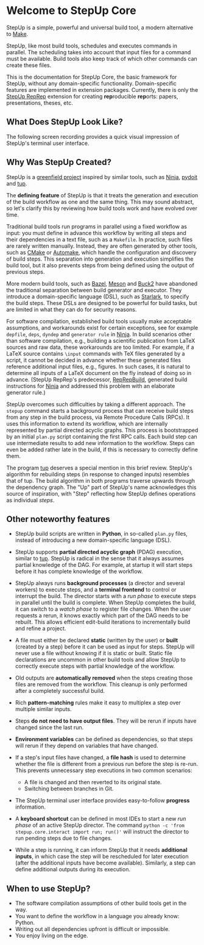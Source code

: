 # Welcome to StepUp Core

StepUp is a simple, powerful and universal build tool, a modern alternative to
[Make](https://en.wikipedia.org/wiki/Make_(software)).

StepUp, like most build tools, schedules and executes commands in parallel.
The scheduling takes into account that input files for a command must be available.
Build tools also keep track of which other commands can create these files.

This is the documentation for StepUp Core, the basic framework for StepUp,
without any domain-specific functionality.
Domain-specific features are implemented in extension packages.
Currently, there is only the
[StepUp RepRep](https://reproducible-reporting.github.io/stepup-reprep/)
extension for creating **rep**roducible **rep**orts: papers, presentations, theses, etc.

## What Does StepUp Look Like?

The following screen recording provides a quick visual impression of StepUp's terminal user interface.

<script src="https://asciinema.org/a/656610.js" id="asciicast-656610" async="true"></script>

## Why Was StepUp Created?

StepUp is a [greenfield project](https://en.wikipedia.org/wiki/Greenfield_project)
inspired by similar tools, such as
[Ninja](https://ninja-build.org/),
[pydoit](https://pydoit.org/) and
[tup](https://gittup.org/tup).

The **defining feature** of StepUp is that it treats the generation and execution
of the build workflow as one and the same thing.
This may sound abstract,
so let's clarify this by reviewing how build tools work and have evolved over time.

Traditional build tools run programs in parallel using a fixed workflow as input:
you must define in advance this workflow by writing all steps and
their dependencies in a text file, such as a `Makefile`.
In practice, such files are rarely written manually.
Instead, they are often generated by other tools,
such as [CMake](https://cmake.org) or [Automake](https://www.gnu.org/software/automake/),
which handle the configuration and discovery of build steps.
This separation into generation and execution simplifies the build tool,
but it also prevents steps from being defined using the output of previous steps.

More modern build tools, such as
[Bazel](https://bazel.build/),
[Meson](https://mesonbuild.com) and
[Buck2](https://buck2.build/)
have abandoned the traditional separation between build generator and executor.
They introduce a domain-specific language (DSL),
such as [Starlark](https://github.com/bazelbuild/starlark/), to specify the build steps.
These DSLs are designed to be powerful for build tasks,
but are limited in what they can do for security reasons.

For software compilation, established build tools usually make acceptable assumptions,
and workarounds exist for certain exceptions,
see for example `depfile`, `deps`, `dyndep` and `generator rule` in [Ninja](https://ninja-build.org/).
In build scenarios other than software compilation,
e.g., building a scientific publication from LaTeX sources and raw data,
these workarounds are too limited.
For example, if a LaTeX source contains `\input` commands with TeX files generated by a script,
it cannot be decided in advance whether these generated files reference additional input files,
e.g., figures.
In such cases, it is natural to determine all inputs of a LaTeX document on the fly
instead of doing so in advance.
(StepUp RepRep's predecessor,
[RepRepBuild](https://github.com/reproducible-reporting/reprepbuild),
generated build instructions for
[Ninja](https://ninja-build.org/)
and addressed this problem with an elaborate generator rule.)

StepUp overcomes such difficulties by taking a different approach.
The `stepup` command starts a background process that can receive build steps
from any step in the build process, via Remote Procedure Calls (RPCs).
It uses this information to extend its workflow,
which are internally represented by partial directed acyclic graphs.
This process is bootstrapped by an initial `plan.py` script containing the first RPC calls.
Each build step can use intermediate results to add new information to the workflow.
Steps can even be added rather late in the build, if this is necessary to correctly define them.

The program [tup](https://gittup.org/tup/) deserves a special mention in this brief review.
StepUp's algorithm for rebuilding steps (in response to changed inputs) resembles that of tup.
The build algorithm in both programs traverse *up*wards through the dependency graph.
The "Up" part of StepUp's name acknowledges this source of inspiration,
with "Step" reflecting how StepUp defines operations as individual *steps*.

## Other noteworthy features

- StepUp build scripts are written in **Python**, in so-called `plan.py` files,
  instead of introducing a new domain-specific language (DSL).

- StepUp supports **partial directed acyclic graph** (PDAG) execution,
  similar to [tup](https://gittup.org/tup).
  StepUp is radical in the sense that it always assumes partial knowledge of the DAG.
  For example, at startup it will start steps before it has complete knowledge of the workflow.

- StepUp always runs **background processes** (a director and several workers) to execute steps,
  and a **terminal frontend** to control or interrupt the build.
  The director starts with a *run phase* to execute steps in parallel until the build is complete.
  When StepUp completes the build, it can switch to a *watch phase* to register file changes.
  When the user requests a rerun, it knows exactly which part of the DAG needs to be rebuilt.
  This allows efficient edit-build iterations to incrementally build and refine a project.

- A file must either be declared **static** (written by the user) or **built** (created by a step)
  before it can be used as input for steps.
  StepUp will never use a file without knowing if it is static or built.
  Static file declarations are uncommon in other build tools and
  allow StepUp to correctly execute steps with partial knowledge of the workflow.

- Old outputs are **automatically removed**
  when the steps creating those files are removed from the workflow.
  This cleanup is only performed after a completely successful build.

- Rich **pattern-matching** rules make it easy to multiplex a step over multiple similar inputs.

- Steps **do not need to have output files**.
  They will be rerun if inputs have changed since the last run.

- **Environment variables** can be defined as dependencies,
  so that steps will rerun if they depend on variables that have changed.

- If a step's input files have changed, a **file hash** is used to determine whether the file
  is different from a previous run before the step is re-run.
  This prevents unnecessary step executions in two common scenarios:

    - A file is changed and then reverted to its original state.
    - Switching between branches in Git.

- The StepUp terminal user interface provides easy-to-follow **progress** information.

- A **keyboard shortcut** can be defined in most IDEs to start
  a new *run phase* of an active StepUp director.
  The command `python -c 'from stepup.core.interact import run; run()'`
  will instruct the director to run pending steps due to file changes.

- While a step is running, it can inform StepUp that it needs **additional inputs**,
  in which case the step will be rescheduled for later execution
  (after the additional inputs have become available).
  Similarly, a step can define additional outputs during its execution.

## When to use StepUp?

- The software compilation assumptions of other build tools get in the way.
- You want to define the workflow in a language you already know: Python.
- Writing out all dependencies upfront is difficult or impossible.
- You enjoy living on the edge.
